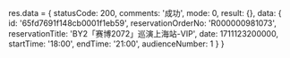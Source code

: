res.data = {
  statusCode: 200,
  comments: '成功',
  mode: 0,
  result: {},
  data: {
    id: '65fd7691f148cb0001f1eb59',
    reservationOrderNo: 'R000000981073',
    reservationTitle: 'BY2「赛博2072」巡演上海站-VIP',
    date: 1711123200000,
    startTime: '18:00',
    endTime: '21:00',
    audienceNumber: 1
  }
}